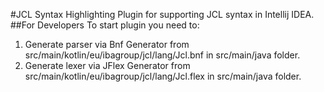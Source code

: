 #JCL Syntax Highlighting
Plugin for supporting JCL syntax in Intellij IDEA.
##For Developers
To start plugin you need to:
1) Generate parser via Bnf Generator from src/main/kotlin/eu/ibagroup/jcl/lang/Jcl.bnf in src/main/java folder.
2) Generate lexer via JFlex Generator from src/main/kotlin/eu/ibagroup/jcl/lang/Jcl.flex in src/main/java folder.
